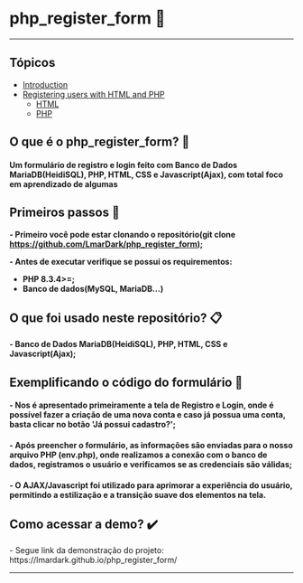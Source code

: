 # php_register_form 📍
---

## Tópicos
  * [Introduction](#Primeirospassos)
  * [Registering users with HTML and PHP](#sign-up)
    + [HTML](#HTML)
    + [PHP](#PHP)

## O que é o php_register_form? 🤔

#### Um formulário de registro e login feito com Banco de Dados MariaDB(HeidiSQL), PHP, HTML, CSS e Javascript(Ajax), com total foco em aprendizado de algumas 

## Primeiros passos  👣

**<p>- Primeiro você pode estar clonando o repositório(git clone https://github.com/LmarDark/php_register_form);</p>**
**<p>- Antes de executar verifique se possui os requirementos:</p>**
   - **PHP 8.3.4>=;**
  - **Banco de dados(MySQL, MariaDB...)**

## O que foi usado neste repositório? 📋

**<p>- Banco de Dados MariaDB(HeidiSQL), PHP, HTML, CSS e Javascript(Ajax);</p>**

## Exemplificando o código do formulário 📑

#### - Nos é apresentado primeiramente a tela de Registro e Login, onde é possível fazer a criação de uma nova conta e caso já possua uma conta, basta clicar no botão 'Já possui cadastro?';
#### - Após preencher o formulário, as informações são enviadas para o nosso arquivo PHP (env.php), onde realizamos a conexão com o banco de dados, registramos o usuário e verificamos se as credenciais são válidas;
#### - O AJAX/Javascript foi utilizado para aprimorar a experiência do usuário, permitindo a estilização e a transição suave dos elementos na tela.

## Como acessar a demo? ✔️

<p>- Segue link da demonstração do projeto: https://lmardark.github.io/php_register_form/</p>

---


